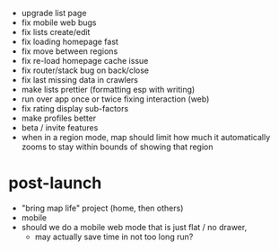 - upgrade list page
- fix mobile web bugs
- fix lists create/edit
- fix loading homepage fast
- fix move between regions
- fix re-load homepage cache issue
- fix router/stack bug on back/close
- fix last missing data in crawlers
- make lists prettier (formatting esp with writing)
- run over app once or twice fixing interaction (web)
- fix rating display sub-factors
- make profiles better
- beta / invite features
- when in a region mode, map should limit how much it automatically zooms to stay within bounds of showing that region

# post-launch

- "bring map life" project (home, then others)
- mobile
- should we do a mobile web mode that is just flat / no drawer,
    - may actually save time in not too long run?
